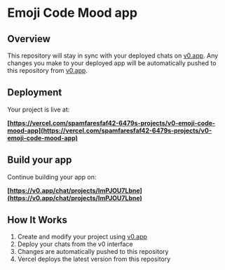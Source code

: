 # Emoji Code Mood app

## Overview

This repository will stay in sync with your deployed chats on [v0.app](https://v0.app).
Any changes you make to your deployed app will be automatically pushed to this repository from [v0.app](https://v0.app).

## Deployment

Your project is live at:

**[https://vercel.com/spamfaresfaf42-6479s-projects/v0-emoji-code-mood-app](https://vercel.com/spamfaresfaf42-6479s-projects/v0-emoji-code-mood-app)**

## Build your app

Continue building your app on:

**[https://v0.app/chat/projects/ImPJOU7Lbne](https://v0.app/chat/projects/ImPJOU7Lbne)**

## How It Works

1. Create and modify your project using [v0.app](https://v0.app)
2. Deploy your chats from the v0 interface
3. Changes are automatically pushed to this repository
4. Vercel deploys the latest version from this repository
